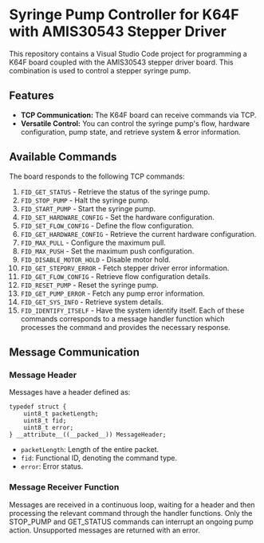 # Syringe Pump Controller for K64F with AMIS30543 Stepper Driver
This repository contains a Visual Studio Code project for programming a K64F board coupled with the AMIS30543 stepper driver board. This combination is used to control a stepper syringe pump.

## Features
- **TCP Communication:** The K64F board can receive commands via TCP.
- **Versatile Control:** You can control the syringe pump's flow, hardware configuration, pump state, and retrieve system & error information.
## Available Commands
The board responds to the following TCP commands:

1. `FID_GET_STATUS` - Retrieve the status of the syringe pump.
2. `FID_STOP_PUMP` - Halt the syringe pump.
3. `FID_START_PUMP` - Start the syringe pump.
4. `FID_SET_HARDWARE_CONFIG` - Set the hardware configuration.
5. `FID_SET_FLOW_CONFIG` - Define the flow configuration.
6. `FID_GET_HARDWARE_CONFIG` - Retrieve the current hardware configuration.
7. `FID_MAX_PULL` - Configure the maximum pull.
8. `FID_MAX_PUSH` - Set the maximum push configuration.
9. `FID_DISABLE_MOTOR_HOLD` - Disable motor hold.
10. `FID_GET_STEPDRV_ERROR` - Fetch stepper driver error information.
11. `FID_GET_FLOW_CONFIG` - Retrieve flow configuration details.
12. `FID_RESET_PUMP` - Reset the syringe pump.
13. `FID_GET_PUMP_ERROR` - Fetch any pump error information.
14. `FID_GET_SYS_INFO` - Retrieve system details.
15. `FID_IDENTIFY_ITSELF` - Have the system identify itself.
Each of these commands corresponds to a message handler function which processes the command and provides the necessary response.

## Message Communication
### Message Header
Messages have a header defined as:

```
typedef struct {
    uint8_t packetLength;
    uint8_t fid;
    uint8_t error;
} __attribute__((__packed__)) MessageHeader;
```

- `packetLength`: Length of the entire packet.
- `fid`: Functional ID, denoting the command type.
- `error`: Error status.

### Message Receiver Function
Messages are received in a continuous loop, waiting for a header and then processing the relevant command through the handler functions. Only the STOP_PUMP and GET_STATUS commands can interrupt an ongoing pump action. Unsupported messages are returned with an error.
